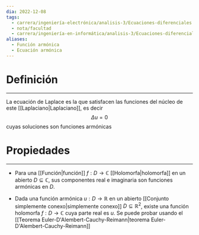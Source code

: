 ```yaml
---
dia: 2022-12-08
tags:
  - carrera/ingeniería-electrónica/analisis-3/Ecuaciones-diferenciales
  - nota/facultad
  - carrera/ingeniería-en-informática/analisis-3/Ecuaciones-diferenciales
aliases:
  - Función armónica
  - Ecuación armónica
---
```

# Definición
---
La ecuación de Laplace es la que satisfacen las funciones del núcleo de este [[Laplaciano|Laplaciano]], es decir $$ \Delta u = 0 $$ cuyas soluciones son funciones armónicas

# Propiedades
---
* Para una [[Función|función]] $f : D \to \mathbb C$ [[Holomorfa|holomorfa]] en un abierto $D \subseteq \mathbb C$, sus componentes real e imaginaria son funciones armónicas en $D$.

* Dada una función armónica $u : D \to \mathbb R$ en un abierto [[Conjunto simplemente conexo|simplemente conexo]] $D \subseteq \mathbb{R}^2$, existe una función holomorfa $f : D \to \mathbb C$ cuya parte real es $u$. Se puede probar usando el [[Teorema Euler-D'Alembert-Cauchy-Reimann|teorema Euler-D'Alembert-Cauchy-Reimann]]